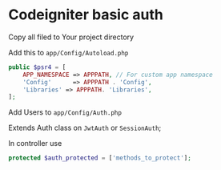 # Codeigniter basic auth #

Copy all filed to Your project directory

Add this to `app/Config/Autoload.php`

```php
public $psr4 = [
	APP_NAMESPACE => APPPATH, // For custom app namespace
	'Config'      => APPPATH . 'Config',
	'Libraries' => APPPATH. 'Libraries',
];
```

Add Users to `app/Config/Auth.php`

Extends Auth class on `JwtAuth` or `SessionAuth`;


In controller use
```php 
protected $auth_protected = ['methods_to_protect'];
```
